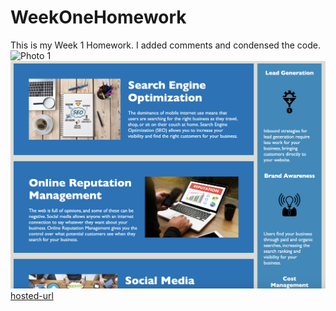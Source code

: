 # WeekOneHomework
This is my Week 1 Homework. I added comments and condensed the code.
![Photo 1](./assets/images/Screenshot-Week-1-HW.png)
![Photo 2](./assets/images/Screenshot-Week-1-HW2.png)
[hosted-url](https://celestealexmoore.github.io/WeekOneHomework/)